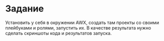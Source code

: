 Задание
=======

Установить у себя в окружении AWX, создать там проекты со своими плейбуками и ролями, запустить их.
В качестве результата нужно сделать скриншоты кода и результатов запуска.
